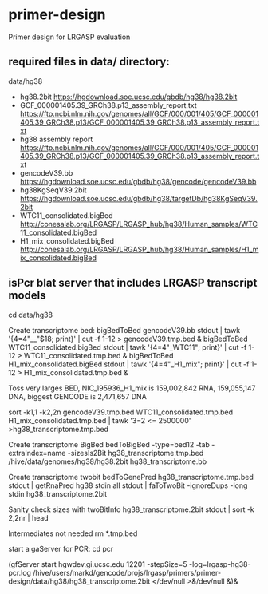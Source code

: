 # primer-design
Primer design for LRGASP evaluation


## required files in data/ directory:

data/hg38
* hg38.2bit https://hgdownload.soe.ucsc.edu/gbdb/hg38/hg38.2bit
* GCF_000001405.39_GRCh38.p13_assembly_report.txt https://ftp.ncbi.nlm.nih.gov/genomes/all/GCF/000/001/405/GCF_000001405.39_GRCh38.p13/GCF_000001405.39_GRCh38.p13_assembly_report.txt
* hg38 assembly report https://ftp.ncbi.nlm.nih.gov/genomes/all/GCF/000/001/405/GCF_000001405.39_GRCh38.p13/GCF_000001405.39_GRCh38.p13_assembly_report.txt
* gencodeV39.bb https://hgdownload.soe.ucsc.edu/gbdb/hg38/gencode/gencodeV39.bb
* hg38KgSeqV39.2bit https://hgdownload.soe.ucsc.edu/gbdb/hg38/targetDb/hg38KgSeqV39.2bit
* WTC11_consolidated.bigBed http://conesalab.org/LRGASP/LRGASP_hub/hg38/Human_samples/WTC11_consolidated.bigBed
* H1_mix_consolidated.bigBed http://conesalab.org/LRGASP/LRGASP_hub/hg38/Human_samples/H1_mix_consolidated.bigBed

## isPcr blat server that includes LRGASP transcript models

cd data/hg38

Create transcriptome bed:
  bigBedToBed gencodeV39.bb stdout | tawk '{$4=$4"__"$18; print}' | cut -f 1-12 > gencodeV39.tmp.bed &
  bigBedToBed WTC11_consolidated.bigBed stdout | tawk '{$4=$4"_WTC11"; print}' | cut -f 1-12 > WTC11_consolidated.tmp.bed &
  bigBedToBed H1_mix_consolidated.bigBed stdout | tawk '{$4=$4"_H1_mix"; print}' | cut -f 1-12 > H1_mix_consolidated.tmp.bed &

Toss very larges BED, NIC_195936_H1_mix is 159,002,842 RNA, 159,055,147 DNA, biggest GENCODE is 2,471,657 DNA

  sort -k1,1 -k2,2n gencodeV39.tmp.bed WTC11_consolidated.tmp.bed H1_mix_consolidated.tmp.bed | tawk '$3-$2 <= 2500000' >hg38_transcriptome.tmp.bed

Create transcriptome BigBed
  bedToBigBed -type=bed12 -tab -extraIndex=name -sizesIs2Bit hg38_transcriptome.tmp.bed /hive/data/genomes/hg38/hg38.2bit hg38_transcriptome.bb

  
Create transcriptome twobit
  bedToGenePred hg38_transcriptome.tmp.bed stdout | getRnaPred hg38 stdin all stdout | faToTwoBit -ignoreDups -long stdin hg38_transcriptome.2bit

Sanity check sizes with
  twoBitInfo hg38_transcriptome.2bit stdout | sort -k 2,2nr | head

Intermediates not needed 
  rm *.tmp.bed

start a gaServer for PCR:
  cd pcr

  (gfServer start hgwdev.gi.ucsc.edu 12201 -stepSize=5 -log=lrgasp-hg38-pcr.log  /hive/users/markd/gencode/projs/lrgasp/primers/primer-design/data/hg38/hg38_transcriptome.2bit </dev/null >&/dev/null &)&

